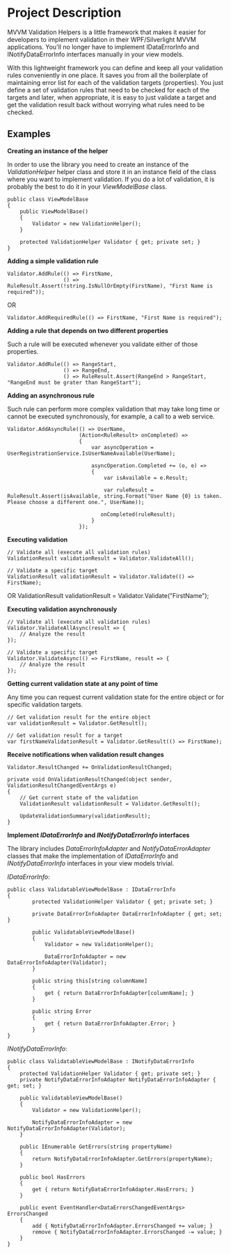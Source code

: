 # Project Description
MVVM Validation Helpers is a little framework that makes it easier for developers to implement validation in their WPF/Silverlight MVVM applications. You'll no longer have to implement IDataErrorInfo and INotifyDataErrorInfo interfaces manually in your view models. 

With this lightweight framework you can define and keep all your validation rules conveniently in one place. It saves you from all the boilerplate of maintaining error list for each of the validation targets (properties). You just define a set of validation rules that need to be checked for each of the targets and later, when appropriate, it is easy to just validate a target and get the validation result back without worrying what rules need to be checked.

## Examples
**Creating an instance of the helper**

In order to use the library you need to create an instance of the _ValidationHelper_ helper class and store it in an instance field of the class where you want to implement validation. 
If you do a lot of validation, it is probably the best to do it in your _ViewModelBase_ class.

    public class ViewModelBase
    {
        public ViewModelBase()
        {
            Validator = new ValidationHelper();
        }

        protected ValidationHelper Validator { get; private set; }
    }
    
**Adding a simple validation rule**

    Validator.AddRule(() => FirstName,
                      () => RuleResult.Assert(!string.IsNullOrEmpty(FirstName), "First Name is required"));

OR

    Validator.AddRequiredRule(() => FirstName, "First Name is required");

**Adding a rule that depends on two different properties**

Such a rule will be executed whenever you validate either of those properties.

    Validator.AddRule(() => RangeStart,
                      () => RangeEnd,
                      () => RuleResult.Assert(RangeEnd > RangeStart, "RangeEnd must be grater than RangeStart");

**Adding an asynchronous rule**

Such rule can perform more complex validation that may take long time or cannot be executed synchronously, for example, a call to a web service.

    Validator.AddAsyncRule(() => UserName,
                           (Action<RuleResult> onCompleted) =>
                           {
                               var asyncOperation = UserRegistrationService.IsUserNameAvailable(UserName);

                               asyncOperation.Completed += (o, e) => 
                               {
                                   var isAvailable = e.Result;

                                   var ruleResult = RuleResult.Assert(isAvailable, string.Format("User Name {0} is taken. Please choose a different one.", UserName));

                                  onCompleted(ruleResult);
                               }
                           });

**Executing validation**

    // Validate all (execute all validation rules)
    ValidationResult validationResult = Validator.ValidateAll();

    // Validate a specific target
    ValidationResult validationResult = Validator.Validate(() => FirstName);

OR
    ValidationResult validationResult = Validator.Validate("FirstName");

**Executing validation asynchronously**

    // Validate all (execute all validation rules)
    Validator.ValidateAllAsync(result => {
        // Analyze the result
    });

    // Validate a specific target
    Validator.ValidateAsync(() => FirstName, result => {
        // Analyze the result
    });

**Getting current validation state at any point of time**

Any time you can request current validation state for the entire object or for specific validation targets.

    // Get validation result for the entire object
    var validationResult = Validator.GetResult();

    // Get validation result for a target
    var firstNameValidationResult = Validator.GetResult(() => FirstName);

**Receive notifications when validation result changes**

    Validator.ResultChanged += OnValidationResultChanged;

    private void OnValidationResultChanged(object sender, ValidationResultChangedEventArgs e)
    {
        // Get current state of the validation
        ValidationResult validationResult = Validator.GetResult();

        UpdateValidationSummary(validationResult);
    }

**Implement _IDataErrorInfo_ and _INotifyDataErrorInfo_ interfaces**

The library includes _DataErrorInfoAdapter_ and _NotifyDataErrorAdapter_ classes that make the implementation of _IDataErrorInfo_ and _INotifyDataErrorInfo_ interfaces in your view models trivial.

_IDataErrorInfo_:

    public class ValidatableViewModelBase : IDataErrorInfo
    {
            protected ValidationHelper Validator { get; private set; }

            private DataErrorInfoAdapter DataErrorInfoAdapter { get; set; }

            public ValidatableViewModelBase()
            {
                Validator = new ValidationHelper();

                DataErrorInfoAdapter = new DataErrorInfoAdapter(Validator);
            }

            public string this[string columnName]
            {
                get { return DataErrorInfoAdapter[columnName]; }
            }

            public string Error
            {
                get { return DataErrorInfoAdapter.Error; }
            }
    }

_INotifyDataErrorInfo_:

    public class ValidatableViewModelBase : INotifyDataErrorInfo
    {
        protected ValidationHelper Validator { get; private set; }
        private NotifyDataErrorInfoAdapter NotifyDataErrorInfoAdapter { get; set; }

        public ValidatableViewModelBase()
        {
            Validator = new ValidationHelper();

            NotifyDataErrorInfoAdapter = new NotifyDataErrorInfoAdapter(Validator);
        }

        public IEnumerable GetErrors(string propertyName)
        {
            return NotifyDataErrorInfoAdapter.GetErrors(propertyName);
        }

        public bool HasErrors
        {
            get { return NotifyDataErrorInfoAdapter.HasErrors; }
        }

        public event EventHandler<DataErrorsChangedEventArgs> ErrorsChanged
        {
            add { NotifyDataErrorInfoAdapter.ErrorsChanged += value; }
            remove { NotifyDataErrorInfoAdapter.ErrorsChanged -= value; }
        }
    }
